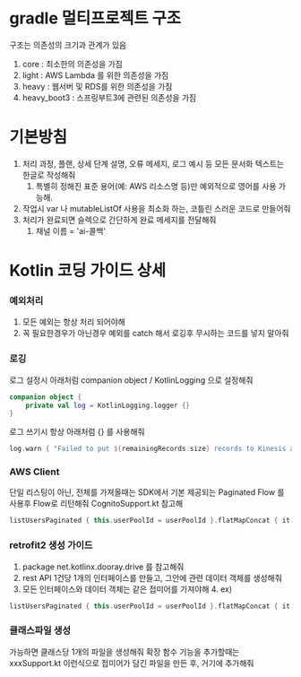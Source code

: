 # gradle 멀티프로젝트 구조
구조는 의존성의 크기과 관계가 있음

1. core : 최소한의 의존성을 가짐
2. light : AWS Lambda 를 위한 의존성을 가짐
3. heavy : 웹서버 및 RDS를 위한 의존성을 가짐
4. heavy_boot3 : 스프링부트3에 관련된 의존성을 가짐

# 기본방침
1. 처리 과정, 플랜, 상세 단계 설명, 오류 메세지, 로그 예시 등 모든 문서화 텍스트는 한글로 작성해줘
    1. 특별히 정해진 표준 용어(예: AWS 리소스명 등)만 예외적으로 영어를 사용 가능해.
2. 작업시 var 나 mutableListOf 사용을 최소화 하는, 코틀린 스러운 코드로 만들어줘
3. 처리가 완료되면 슬렉으로 간단하게 완료 메세지를 전달해줘
    1. 채널 이름 = 'ai-콜백'


# Kotlin 코딩 가이드 상세

### 예외처리
1. 모든 예외는 항상 처리 되어야해
2. 꼭 필요한경우가 아닌경우 예외를 catch 해서 로깅후 무시하는 코드를 넣지 말아줘

### 로깅
로그 설정시 아래처럼 companion object / KotlinLogging 으로 설정해줘

```kotlin
companion object {
    private val log = KotlinLogging.logger {}
}
```

로그 쓰기시 항상 아래처럼 {} 를 사용해줘

```kotlin
log.warn { "Failed to put ${remainingRecords.size} records to Kinesis after $maxRetries retries." }
```

### AWS Client
단일 리스팅이 아닌, 전체를 가져올때는 SDK에서 기본 제공되는 Paginated Flow 를 사용후 Flow로 리턴해줘
CognitoSupport.kt 참고해
```kotlin
listUsersPaginated { this.userPoolId = userPoolId }.flatMapConcat { it.users!!.asFlow() }
```

### retrofit2 생성 가이드
1. package net.kotlinx.dooray.drive 를 참고해줘
2. rest API 1건당 1개의 인터페이스를 만들고, 그안에 관련 데이터 객체를 생성해줘
3. 모든 인터페이스와 데이터 객체는 같은 접미어를 가져야해 
   4. ex) 
```kotlin
listUsersPaginated { this.userPoolId = userPoolId }.flatMapConcat { it.users!!.asFlow() }
```

### 클래스파일 생성

가능하면 클래스당 1개의 파일을 생성해줘
확장 함수 기능을 추가할때는 xxxSupport.kt 이런식으로 접미어가 담긴 파일을 만든 후, 거기에 추가해줘

